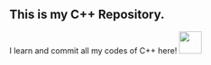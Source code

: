 
## This is my C++ Repository. 
I learn and commit all my codes of C++ here! 
<img width ='40px' src ='https://img.icons8.com/color/144/000000/c-plus-plus-logo.png'>

